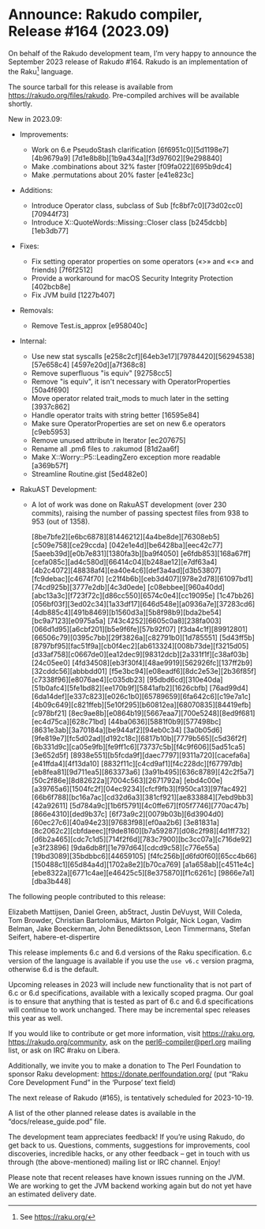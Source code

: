 # Announce: Rakudo compiler, Release #164 (2023.09)

On behalf of the Rakudo development team, I’m very happy to announce the
September 2023 release of Rakudo #164. Rakudo is an implementation of
the Raku[^1] language.

The source tarball for this release is available from
<https://rakudo.org/files/rakudo>.
Pre-compiled archives will be available shortly.

New in 2023.09:

+ Improvements:
    * Work on 6.e PseudoStash clarification [6f6951c0][5d1198e7][4b9679a9]
      [7d1e8b8b][1b9a434a][f3d97602][9e298840]
    + Make .combinations about 32% faster [f09fa022][695b9dc4]
    + Make .permutations about 20% faster [e41e823c]

+ Additions:
    + Introduce Operator class, subclass of Sub [fc8bf7c0][73d02cc0][70944f73]
    + Introduce X::QuoteWords::Missing::Closer class [b245dcbb][1eb3db77]

+ Fixes:
    + Fix setting operator properties on some operators («>» and «<» and
      friends) [7f6f2512]
    + Provide a workaround for macOS Security Integrity Protection [402bcb8e]
    + Fix JVM build [1227b407]

+ Removals:
    + Remove Test.is_approx [e958040c]

+ Internal:
    + Use new stat syscalls [e258c2cf][64eb3e17][79784420][56294538][57e658c4]
      [4597e20d][a7f368c8]
    + Remove superfluous "is equiv" [92758cc5]
    + Remove "is equiv", it isn't necessary with OperatorProperties [50a4f690]
    + Move operator related trait_mods to much later in the setting [3937c862]
    + Handle operator traits with string better [16595e84]
    + Make sure OperatorProperties are set on new 6.e operators [c9eb5953]
    + Remove unused attribute in Iterator [ec207675]
    + Rename all .pm6 files to .rakumod [81d2aa6f]
    + Make X::Worry::P5::LeadingZero exception more readable [a369b57f]
    + Streamline Routine.gist [5ed482e0]

+ RakuAST Development:
    + A lot of work was done on RakuAST development (over 230 commits), raising
      the number of passing spectest files from 938 to 953 (out of 1358).

      [8be7bfe2][e6bc6878][81446212][4a4be8de][76308eb5][c509e758][ce29ccda]
      [042e1e4d][be6428ba][eec42c77][5aeeb39d][e0b7e831][1380fa3b][ba9f4050]
      [e6fdb853][168a67ff][cefa085c][ad4c580d][66414c04][b248ae12][e7df63a4]
      [4b2c4072][48838af4][ea40e4c6][def3a4ad][d3b53807][fc9debac][c4674f70]
      [c21f4b6b][ceb3d407][978e2d78][61097bd1][74cd925b][3777e2db][4c3d0ede]
      [c08ebbee][960a40dd][abc13a3c][f723f72c][d86cc550][6574c0e4][cc19095e]
      [1c47bb26][056bf03f][3ed02c34][1a33df17][646d548e][a0936a7e][37283cd6]
      [4db885c4][491b8469][b1560d3a][5b8f98b9][bda2be54][bc9a7123][e0975a5a]
      [743c4252][6605c0a8][238fa003][066d1d95][a6cbf201][b5e9f6fe][57b92f07]
      [f3da4c1f][89912801][66506c79][0395c7bb][29f3826a][c82791b0][1d785551]
      [5d43ff5b][8797bf95][fac51f9a][cb0f4ec2][ab613324][008b73de][f3215d05]
      [d33af758][c0667de0][ea12dec9][98312dcb][2a331f1f][c38af03b][24c05ee0]
      [4fd34508][eb3f30f4][48ae9919][562926fc][137ff2b9][32cddc56][abbbdd01]
      [f5e3bc94][e08eadf6][8dc2e53e][2b36f85f][c7338f96][e8076ae4][c035db23]
      [95dbd6cd][310e40da][51b0afc4][5fe1bd82][ee170b9f][5841afb2][1626cbfb]
      [76ad99d4][6da14def][e337c823][e026c1b0][65789659][6fa642c6][c19e7a1c]
      [4b09c649][c821ffeb][5e10f295][b60812ea][68070835][84419efb][c978bf21]
      [8ec9ae8b][e0864b19][5667eaa7][700e5248][8ed9f681][ec4d75ca][628c71bd]
      [44ba0636][5881f0b9][577498bc][8631e3ab][3a70184a][be944af2][94eb0c34]
      [3a0b05d6][9fe819e7][fc5d02ad][d192c18c][6817b10b][7779b565][c5d36f2f]
      [6b331d9c][ca05e9fb][fe9ff1c6][73737c5b][f4c9f606][5ad51ca5][3e652d5f]
      [8938e551][b5fcda9f][daec7797][9311a720][cacefa6a][e41ffda4][4f13da10]
      [8832f11c][c4cd9af1][f4c228dc][f67797db][eb8fea81][9d711ea5][863373a6]
      [3a91b495][636c8789][42c2f5a7][50c2f86e][8d82622a][7004c563][2671792a]
      [ebd4c00e][a39765a6][1504fc2f][04ec9234][cfcf9fb3][f950ca13][97fac492]
      [66b6f788][bc16a7ac][cd32d6a3][381cf921][ae833884][7ebd9bb3][42a92611]
      [5d784a9c][1b6f5791][4c0ffe67][f05f7746][770ac47b][866e4310][ded9b37c]
      [6f73a9c2][0079b03b][6d3904d0][60ec27c6][40a94e23][97683f98][ef0aa2b6]
      [3e81831a][8c2062c2][cbfdaeec][f9de8160][b7a59287][d08c2f98][4d1ff732]
      [d6b2a465][cdc7c1d5][714f2f6d][783c7900][bc3cc07a][c716de92][e3f23896]
      [9da6db8f][1e797d64][cdcd9c58][c776e55a][19bd3089][35bdbbc6][44659105]
      [f4fc256b][d6fd0f60][65cc4b66][150488c1][65d84a4d][1702a8e2][b70ca769]
      [a1a658ab][c4511e4c][ebe8322a][6771c4ae][e46425c5][8e375870][f1c6261c]
      [9866e7a1][dba3b448]

The following people contributed to this release:

Elizabeth Mattijsen, Daniel Green, ab5tract, Justin DeVuyst, Will Coleda,
Tom Browder, Christian Bartolomäus, Márton Polgár, Nick Logan, Vadim Belman,
Jake Boeckerman, John Benediktsson, Leon Timmermans, Stefan Seifert,
habere-et-dispertire

This release implements 6.c and 6.d versions of the Raku specification.
6.c version of the language is available if you use the `use v6.c`
version pragma, otherwise 6.d is the default.

Upcoming releases in 2023 will include new functionality that is not
part of 6.c or 6.d specifications, available with a lexically scoped
pragma. Our goal is to ensure that anything that is tested as part of
6.c and 6.d specifications will continue to work unchanged. There may
be incremental spec releases this year as well.

If you would like to contribute or get more information, visit
<https://raku.org>, <https://rakudo.org/community>, ask on the
<perl6-compiler@perl.org> mailing list, or ask on IRC #raku on Libera.

Additionally, we invite you to make a donation to The Perl Foundation
to sponsor Raku development: <https://donate.perlfoundation.org/>
(put “Raku Core Development Fund” in the ‘Purpose’ text field)

The next release of Rakudo (#165), is tentatively scheduled for 2023-10-19.

A list of the other planned release dates is available in the
“docs/release_guide.pod” file.

The development team appreciates feedback! If you’re using Rakudo, do
get back to us. Questions, comments, suggestions for improvements, cool
discoveries, incredible hacks, or any other feedback – get in touch with
us through (the above-mentioned) mailing list or IRC channel. Enjoy!

Please note that recent releases have known issues running on the JVM.
We are working to get the JVM backend working again but do not yet have
an estimated delivery date.

[^1]: See <https://raku.org/>

